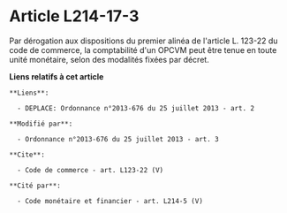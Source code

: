 # Article L214-17-3

Par dérogation aux dispositions du premier alinéa de l'article L. 123-22 du code de commerce, la comptabilité d'un OPCVM peut
être tenue en toute unité monétaire, selon des modalités fixées par décret.

**Liens relatifs à cet article**

	**Liens**:

	  - DEPLACE: Ordonnance n°2013-676 du 25 juillet 2013 - art. 2

	**Modifié par**:

	  - Ordonnance n°2013-676 du 25 juillet 2013 - art. 3

	**Cite**:

	  - Code de commerce - art. L123-22 (V)

	**Cité par**:

	  - Code monétaire et financier - art. L214-5 (V)
